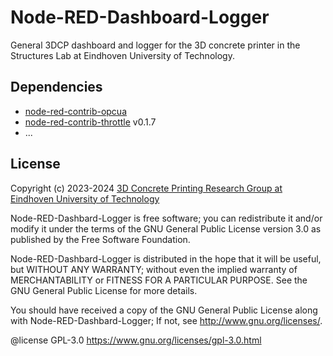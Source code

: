 # Node-RED-Dashboard-Logger

General 3DCP dashboard and logger for the 3D concrete printer in the Structures Lab at Eindhoven University of Technology. 

## Dependencies

- [node-red-contrib-opcua](https://flows.nodered.org/node/node-red-contrib-opcua)
- [node-red-contrib-throttle](https://flows.nodered.org/node/node-red-contrib-throttle) v0.1.7
- ...

## License

Copyright (c) 2023-2024 [3D Concrete Printing Research Group at Eindhoven University of Technology](https://www.tue.nl/en/research/research-groups/structural-engineering-and-design/3d-concrete-printing)

Node-RED-Dashbard-Logger is free software; you can redistribute it and/or modify it under the terms of the GNU General Public License version 3.0 as published by the Free Software Foundation. 

Node-RED-Dashbard-Logger is distributed in the hope that it will be useful, but WITHOUT ANY WARRANTY; without even the implied warranty of MERCHANTABILITY or FITNESS FOR A PARTICULAR PURPOSE. See the GNU General Public License for more details.

You should have received a copy of the GNU General Public License along with Node-RED-Dashbard-Logger; If not, see <http://www.gnu.org/licenses/>.

@license GPL-3.0 <https://www.gnu.org/licenses/gpl-3.0.html>